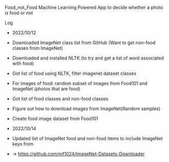 Food_not_Food
Machine Learning Powered App to decide whether a photo is food or not 

Log
* 2022/10/12
* Downloaded ImageNet class list from GitHub (Want to get non-food classes from ImageNet)
* Downloaded and installed NLTK (to try and get a list of word associated with food)
* Got list of food using NLTK, filter imagenet dataset classes
* For images of food: random subset of images from Food101 and ImageNet (photos that are food)
* Got list of food classes and non-food classes
* Figure out how to download images from ImageNet(Random samples)
* Create food image dataset from Food101

* 2022/10/14
* Updated list of ImageNet food and non-food items to include ImageNet keys from
* -> https://github.com/mf1024/ImageNet-Datasets-Downloader
